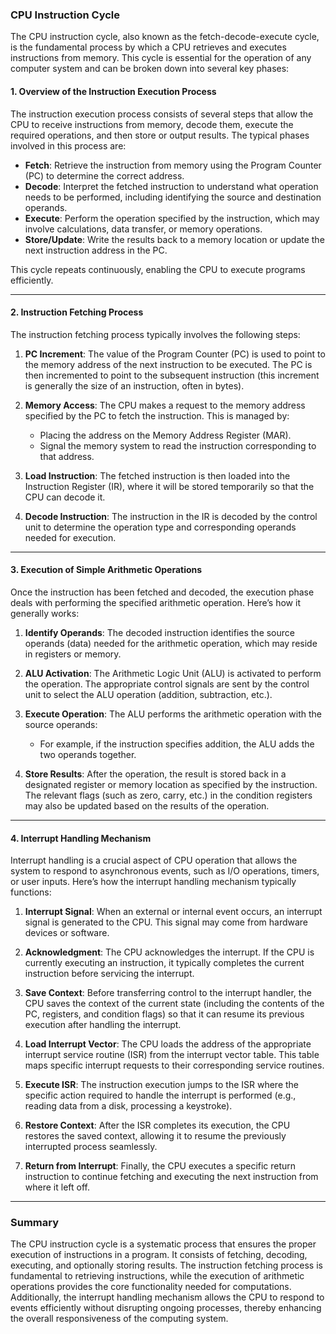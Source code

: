 ### CPU Instruction Cycle

The CPU instruction cycle, also known as the fetch-decode-execute cycle, is the fundamental process by which a CPU retrieves and executes instructions from memory. This cycle is essential for the operation of any computer system and can be broken down into several key phases:

#### 1. Overview of the Instruction Execution Process

The instruction execution process consists of several steps that allow the CPU to receive instructions from memory, decode them, execute the required operations, and then store or output results. The typical phases involved in this process are:

- **Fetch**: Retrieve the instruction from memory using the Program Counter (PC) to determine the correct address.
- **Decode**: Interpret the fetched instruction to understand what operation needs to be performed, including identifying the source and destination operands.
- **Execute**: Perform the operation specified by the instruction, which may involve calculations, data transfer, or memory operations.
- **Store/Update**: Write the results back to a memory location or update the next instruction address in the PC.

This cycle repeats continuously, enabling the CPU to execute programs efficiently.

---

#### 2. Instruction Fetching Process

The instruction fetching process typically involves the following steps:

1. **PC Increment**: The value of the Program Counter (PC) is used to point to the memory address of the next instruction to be executed. The PC is then incremented to point to the subsequent instruction (this increment is generally the size of an instruction, often in bytes).

2. **Memory Access**: The CPU makes a request to the memory address specified by the PC to fetch the instruction. This is managed by:
   - Placing the address on the Memory Address Register (MAR).
   - Signal the memory system to read the instruction corresponding to that address.

3. **Load Instruction**: The fetched instruction is then loaded into the Instruction Register (IR), where it will be stored temporarily so that the CPU can decode it.

4. **Decode Instruction**: The instruction in the IR is decoded by the control unit to determine the operation type and corresponding operands needed for execution.

---

#### 3. Execution of Simple Arithmetic Operations

Once the instruction has been fetched and decoded, the execution phase deals with performing the specified arithmetic operation. Here’s how it generally works:

1. **Identify Operands**: The decoded instruction identifies the source operands (data) needed for the arithmetic operation, which may reside in registers or memory.

2. **ALU Activation**: The Arithmetic Logic Unit (ALU) is activated to perform the operation. The appropriate control signals are sent by the control unit to select the ALU operation (addition, subtraction, etc.).

3. **Execute Operation**: The ALU performs the arithmetic operation with the source operands:
   - For example, if the instruction specifies addition, the ALU adds the two operands together.

4. **Store Results**: After the operation, the result is stored back in a designated register or memory location as specified by the instruction. The relevant flags (such as zero, carry, etc.) in the condition registers may also be updated based on the results of the operation.

---

#### 4. Interrupt Handling Mechanism

Interrupt handling is a crucial aspect of CPU operation that allows the system to respond to asynchronous events, such as I/O operations, timers, or user inputs. Here’s how the interrupt handling mechanism typically functions:

1. **Interrupt Signal**: When an external or internal event occurs, an interrupt signal is generated to the CPU. This signal may come from hardware devices or software.

2. **Acknowledgment**: The CPU acknowledges the interrupt. If the CPU is currently executing an instruction, it typically completes the current instruction before servicing the interrupt.

3. **Save Context**: Before transferring control to the interrupt handler, the CPU saves the context of the current state (including the contents of the PC, registers, and condition flags) so that it can resume its previous execution after handling the interrupt.

4. **Load Interrupt Vector**: The CPU loads the address of the appropriate interrupt service routine (ISR) from the interrupt vector table. This table maps specific interrupt requests to their corresponding service routines.

5. **Execute ISR**: The instruction execution jumps to the ISR where the specific action required to handle the interrupt is performed (e.g., reading data from a disk, processing a keystroke).

6. **Restore Context**: After the ISR completes its execution, the CPU restores the saved context, allowing it to resume the previously interrupted process seamlessly.

7. **Return from Interrupt**: Finally, the CPU executes a specific return instruction to continue fetching and executing the next instruction from where it left off.

---

### Summary

The CPU instruction cycle is a systematic process that ensures the proper execution of instructions in a program. It consists of fetching, decoding, executing, and optionally storing results. The instruction fetching process is fundamental to retrieving instructions, while the execution of arithmetic operations provides the core functionality needed for computations. Additionally, the interrupt handling mechanism allows the CPU to respond to events efficiently without disrupting ongoing processes, thereby enhancing the overall responsiveness of the computing system.